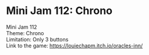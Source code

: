 # Mini Jam 112: Chrono
Mini Jam 112  
Theme: Chrono  
Limitation: Only 3 buttons  
Link to the game: https://louiechapm.itch.io/oracles-inn/  
